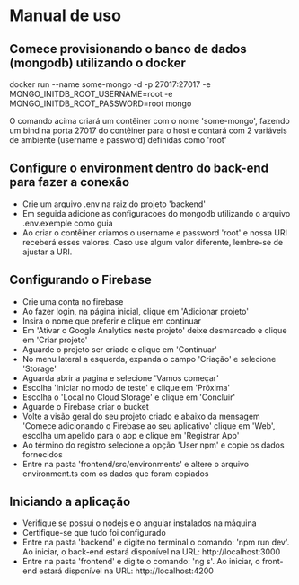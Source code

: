 # Manual de uso

## Comece provisionando o banco de dados (mongodb) utilizando o docker

docker run --name some-mongo -d -p 27017:27017 -e MONGO_INITDB_ROOT_USERNAME=root -e MONGO_INITDB_ROOT_PASSWORD=root mongo

O comando acima criará um contêiner com o nome 'some-mongo', fazendo um bind na porta 27017 do contêiner para o host e contará com 2 variáveis de ambiente (username e password) definidas como 'root'

## Configure o environment dentro do back-end para fazer a conexão

- Crie um arquivo .env na raiz do projeto 'backend'
- Em seguida adicione as configuracoes do mongodb utilizando o arquivo .env.exemple como guia
- Ao criar o contêiner criamos o username e password 'root' e nossa URI receberá esses valores. Caso use algum valor diferente, lembre-se de ajustar a URI.

## Configurando o Firebase

- Crie uma conta no firebase
- Ao fazer login, na página inicial, clique em 'Adicionar projeto'
- Insira o nome que preferir e clique em continuar
- Em 'Ativar o Google Analytics neste projeto' deixe desmarcado e clique em 'Criar projeto'
- Aguarde o projeto ser criado e clique em 'Continuar'
- No menu lateral a esquerda, expanda o campo 'Criação' e selecione 'Storage'
- Aguarda abrir a pagina e selecione 'Vamos começar'
- Escolha 'Iniciar no modo de teste' e clique em 'Próxima'
- Escolha o 'Local no Cloud Storage' e clique em 'Concluir'
- Aguarde o Firebase criar o bucket
- Volte a visão geral do seu projeto criado e abaixo da mensagem 'Comece adicionando o Firebase ao seu aplicativo' clique em 'Web', escolha um apelido para o app e clique em 'Registrar App'
- Ao término do registro selecione a opção 'User npm' e copie os dados fornecidos
- Entre na pasta 'frontend/src/environments' e altere o arquivo environment.ts com os dados que foram copiados

## Iniciando a aplicação

- Verifique se possui o nodejs e o angular instalados na máquina
- Certifique-se que tudo foi configurado
- Entre na pasta 'backend' e digite no terminal o comando: 'npm run dev'. Ao iniciar, o back-end estará disponível na URL: http://localhost:3000
- Entre na pasta 'frontend' e digite o comando: 'ng s'. Ao iniciar, o front-end estará disponível na URL: http://localhost:4200